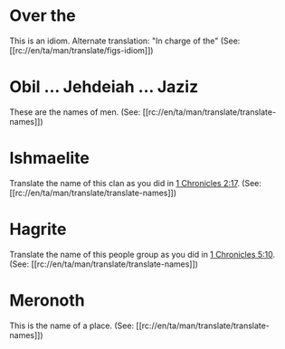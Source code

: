 # Over the

This is an idiom. Alternate translation: "In charge of the" (See: [[rc://en/ta/man/translate/figs-idiom]])

# Obil ... Jehdeiah ... Jaziz

These are the names of men. (See: [[rc://en/ta/man/translate/translate-names]])

# Ishmaelite

Translate the name of this clan as you did in [1 Chronicles 2:17](../02/16.md). (See: [[rc://en/ta/man/translate/translate-names]])

# Hagrite

Translate the name of this people group as you did in [1 Chronicles 5:10](../05/10.md). (See: [[rc://en/ta/man/translate/translate-names]])

# Meronoth

This is the name of a place. (See: [[rc://en/ta/man/translate/translate-names]])

